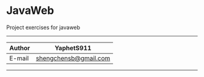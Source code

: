 # JavaWeb
Project exercises for javaweb

****

|Author|YaphetS911|
|---|---
|E-mail|shengchensb@gmail.com


****
